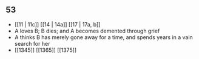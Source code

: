 ## 53
- [[11 | 11c]] [[14 | 14a]] [[17 | 17a, b]] 
- A loves B; B dies; and A becomes demented through grief
- A thinks B has merely gone away for a time, and spends years in a vain search for her
- [[1345]] [[1365]] [[1375]] 


